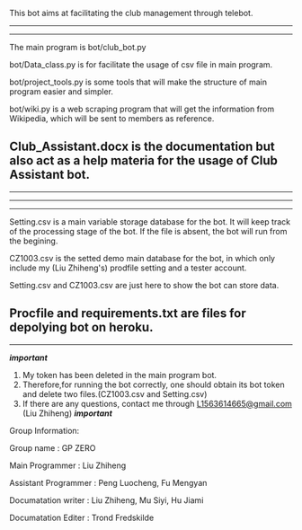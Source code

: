 This bot aims at facilitating the club management through telebot.

-----------------------------------------------------------------------------------------------------------------
-----------------------------------------------------------------------------------------------------------------
The main program is bot/club_bot.py

bot/Data_class.py is for facilitate the usage of csv file in main program.

bot/project_tools.py is some tools that will make the structure of main program easier and simpler.

bot/wiki.py is a web scraping program that will get the information from Wikipedia, which will be sent to members as reference.

Club_Assistant.docx is the documentation but also act as a help materia for the usage of Club Assistant bot.
-----------------------------------------------------------------------------------------------------------------
-----------------------------------------------------------------------------------------------------------------


-----------------------------------------------------------------------------------------------------------------
-----------------------------------------------------------------------------------------------------------------
Setting.csv is a main variable storage database for the bot.
It will keep track of the processing stage of the bot.
If the file is absent, the bot will run from the begining.

CZ1003.csv is the setted demo main database for the bot, in which only include my (Liu Zhiheng's) prodfile setting and a tester account.

Setting.csv and CZ1003.csv are just here to show the bot can store data.

Procfile and requirements.txt are files for depolying bot on heroku.
-----------------------------------------------------------------------------------------------------------------
-----------------------------------------------------------------------------------------------------------------

***important***
1. My token has been deleted in the main program bot.
2. Therefore,for running the bot correctly, one should obtain its bot token and delete two files.(CZ1003.csv and Setting.csv)
3. If there are any questions, contact me through L1563614665@gmail.com (Liu Zhiheng)
***important***


Group Information:

Group name : GP ZERO

Main Programmer : Liu Zhiheng

Assistant Programmer : Peng Luocheng, Fu Mengyan

Documatation writer : Liu Zhiheng, Mu Siyi, Hu Jiami

Documatation Editer : Trond Fredskilde